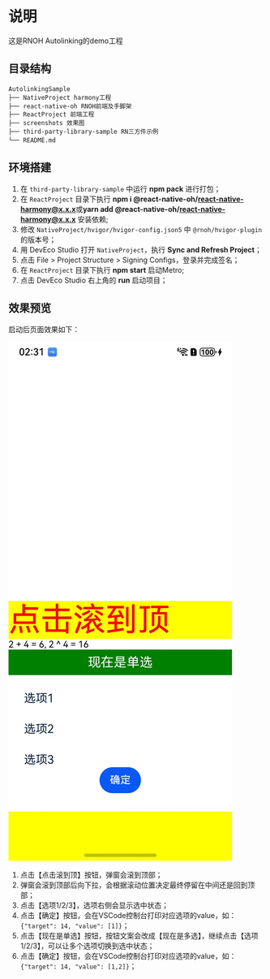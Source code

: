 # 说明

这是RNOH Autolinking的demo工程

## 目录结构

```md
AutolinkingSample
├── NativeProject harmony工程
├── react-native-oh RNOH前端及手脚架
├── ReactProject 前端工程
├── screenshots 效果图
├── third-party-library-sample RN三方件示例
└── README.md
```

## 环境搭建

1. 在 `third-party-library-sample` 中运行 **npm pack** 进行打包；
1. 在 `ReactProject` 目录下执行 **npm i @react-native-oh/react-native-harmony@x.x.x**或**yarn add @react-native-oh/react-native-harmony@x.x.x** 安装依赖;
1. 修改 `NativeProject/hvigor/hvigor-config.json5` 中 `@rnoh/hvigor-plugin` 的版本号；
1. 用 DevEco Studio 打开 `NativeProject`，执行 **Sync and Refresh Project**；
1. 点击 File > Project Structure > Signing Configs，登录并完成签名；
1. 在 `ReactProject` 目录下执行 **npm start** 启动Metro;
1. 点击 DevEco Studio 右上角的 **run** 启动项目；

## 效果预览

启动后页面效果如下：

![FabricComponentSample运行界面](./screenshots/Screenshot.jpg)

1. 点击【点击滚到顶】按钮，弹窗会滚到顶部；
1. 弹窗会滚到顶部后向下拉，会根据滚动位置决定最终停留在中间还是回到顶部；
1. 点击【选项1/2/3】，选项右侧会显示选中状态；
1. 点击【确定】按钮，会在VSCode控制台打印对应选项的value，如：`{"target": 14, "value": [1]}`；
1. 点击【现在是单选】按钮，按钮文案会改成【现在是多选】，继续点击【选项1/2/3】，可以让多个选项切换到选中状态；
1. 点击【确定】按钮，会在VSCode控制台打印对应选项的value，如：`{"target": 14, "value": [1,2]}`；